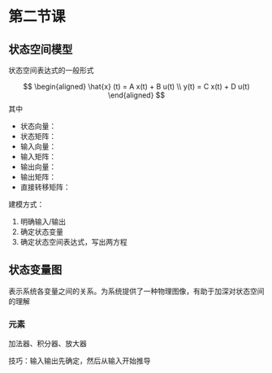 # 第二节课

## 状态空间模型

状态空间表达式的一般形式

$$
\begin{aligned}
    \hat{x} (t) = A x(t) + B u(t) \\
    y(t) = C x(t) + D u(t)
\end{aligned}
$$
其中

- 状态向量：
- 状态矩阵：
- 输入向量：
- 输入矩阵：
- 输出向量：
- 输出矩阵：
- 直接转移矩阵：

建模方式：

1. 明确输入/输出
2. 确定状态变量
3. 确定状态空间表达式，写出两方程

## 状态变量图

表示系统各变量之间的关系。为系统提供了一种物理图像，有助于加深对状态空间的理解

### 元素

加法器、积分器、放大器

技巧：输入输出先确定，然后从输入开始推导  
